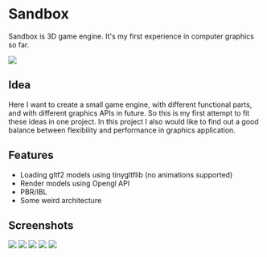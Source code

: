 # Sandbox

Sandbox is 3D game engine. It's my first experience in computer graphics so far.

![](https://i.ibb.co/VB1Kz9s/2.png)

## Idea
Here I want to create a small game engine, with different functional parts, and with different graphics APIs in future. So this is my first attempt to fit these ideas in one project.
In this project I also would like to find out a good balance between flexibility and performance in graphics application.

## Features
* Loading gltf2 models using tinygltflib (no animations supported)
* Render models using Opengl API
* PBR/IBL
* Some weird architecture

## Screenshots
![](https://i.ibb.co/vJpJCt1/12.png)
![](https://i.ibb.co/z6jnCyH/10.png)
![](https://i.ibb.co/6sX1m98/3.png)
![](https://i.ibb.co/9VB84Z6/5.png)
![](https://i.ibb.co/ch2zJrd/7.png)
